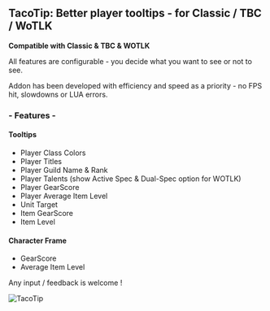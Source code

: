 ## TacoTip: Better player tooltips - for Classic / TBC / WoTLK

**Compatible with Classic & TBC & WOTLK**

All features are configurable - you decide what you want to see or not to see.

Addon has been developed with efficiency and speed as a priority - no FPS hit, slowdowns or LUA errors.

### - Features -

#### Tooltips
- Player Class Colors
- Player Titles
- Player Guild Name & Rank
- Player Talents (show Active Spec & Dual-Spec option for WOTLK)
- Player GearScore
- Player Average Item Level
- Unit Target
- Item GearScore
- Item Level

#### Character Frame
- GearScore
- Average Item Level


Any input / feedback is welcome !


![TacoTip](https://user-images.githubusercontent.com/13628128/183254553-714deeaa-95d2-4e23-8197-e8820d312fe2.png)
